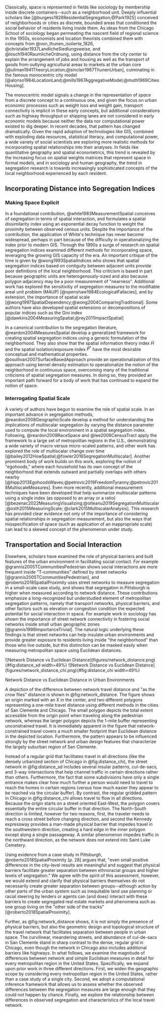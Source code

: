 
Classically, space is represented in fields like sociology by membership inside discrete
containers--such as a neighborhood unit. Deeply influential scholars like
[@burgess1928ResidentialSegregation;@Park1925] conceived of neighborhoods or cities as discrete,
bounded areas that conditioned the social behavior of residents living inside them. As ideas from
the Chicago School of sociology began permeating the nascent field of regional science in the 1950s,
economists and location theorists combined them with concepts from @von_thunen_isolierte_1826,
@christaller1937LandlicheSiedlungsweise, and @losch1940RaumlicheOrdnung, using distance
from the city center to explain the arrangement of jobs and housing as well as the transport of
goods from outlying agricultural areas to markets at the urban core
[@ullman1941TheoryLocation;@sinclair1967ThunenUrban], culminating in the famous monocentric city
model [@alonso1964LocationLand;@mills1967AggregativeModel;@muth1969CitiesHousing]. 

The monocentric model signals a change in the representation of *space* from a discrete concept to a
continuous one, and given the focus on urban economic processes such as weight loss and weight gain,
transport connectivity is implicit in these early concepts, but additional considerations such as
highway throughput or shipping lanes are not considered in early economic models because neither the
data nor computational power existed to dig deeper. In recent decades, that pattern has changed
dramatically. Given the rapid adoption of technologies like GIS, combined with exploding data
resources, statistical literacy, and computational power, a wide variety of social scientists are
exploring more realistic methods for incorporating spatial relationships into their analyses. In
fields like quantitative geography and spatial econometrics, this trend is revealed by the
increasing focus on spatial weights matrices that represent space in formal models, and in sociology
and human geography, the trend in segregation research is towards increasingly sophisticated concepts of the
local neighborhood experienced by each resident.

## Incorporating Distance into Segregation Indices

### Making Space Explicit

In a foundational contribution, @white1983MeasurementSpatial conceives of segregation in terms of spatial
interaction, and formulates a spatial dissimilarity index using an exponential decay function to
weight the proximity between observed census units. Despite the importance of the contribution, the
application of White's technique has never become widespread, perhaps in part because of the
difficulty in operationalizing the index prior to modern GIS. Through the 1990s a surge of research
on spatial segregation indices examined different methods for incorporating space, leveraging the
growing GIS capacity of the era. An important critique of the time is given by
@wong1993SpatialIndices who shows that spatial segregation indices based on contiguity between
adjacent units provide poor definitions of the local neighborhood. This criticism is based in part
because geographic units are heterogenously-sized and also because polygon adjacency may be a poor
measurement of "nearness". Additional work has explored the sensitivitiy of segregation measures to
the modifiable areal unit problem (MAUP) [@openshaw1984EcologicalFallacies], and by extension, the
importance of spatial scale [@wong1997SpatialDependency;@wong2004ComparingTraditional]. Some authors
have also developed spatial extensions or decompositions of popular indices such as the Gini index
[@dawkins2004MeasuringSpatial;@rey2011ImpactSpatial]

In a canonical contribution to the segregation literature, @reardon2004MeasuresSpatial develop a
generalized framework for creating spatial segregation indices using a generic formulation of the
neighborhood. They also show that the spatial information theory index $\tilde{H}$ and the spatial
isolation/exposure index $\tilde{P}^\ast$ have the most desirable conceptual and mathematical
properties. @osullivan2007SurfaceBasedApproach provide an operationalization of this approach using
kernel density estimation to operationalize the notion of the neighborhood in continuous space,
overcoming many of the traditional criticisms of spatial segregation measures. In doing so, they
provided an important path forward for a body of work that has continued to expand the
notion of space.

### Interrogating Spatial Scale

 A variety of authors have begun to examine the role of spatial scale. In an important advance in
 segregation methods, @reardon2008GeographicScale develop a method for understanding the
 implications of multiscalar segregation by varying the distance parameter used to compute the local
 environment in a spatial segregation index. Following, @reardon2009RaceSpace and
 @lee2008CensusTract apply the framework to a large set of metropolitan regions in the U.S.,
 demonstrating a wide variety of macro versus micro-scaled patterns, and other work has explored the
 role of multiscalar change over time [@bailey2012HowSpatial;@fowler2016SegregationMultiscalar].
 Another prominent body of work builds on this work, exploring the notion of "egohoods," where each
 household has its own concept of the neighborhood that extends outward and partially overlaps with
 others nearby
 [@hipp2013EgohoodsWaves;@petrovic2019FreedomTyranny;@petrovic2018MultiscaleMeasures]. Even more
 recently, additional measurement techniques have been developed that help summarize multiscalar
 patterns using a single index (as opposed to an array or a ratio)
 [@bezenac2022MeasuringVisualizing;@olteanu2019SegregationMultiscalar;@osth2015MeasuringScale; @clark2015MultiscalarAnalysis].
 This research has provided clear evidence not only of the importance of considering
 spatial relationships in segregation measurement, but also the ways that misspecification of space
 (such as application of an inappropriate scale) can lead to a skewed concept of the phenomenon
 under study.

## Transportation and Social Interaction

Elsewhere, scholars have examined the role of physical barriers and built features of the urban
environment in facilitating social contact. For example @grannis2005TCommunitiesPedestrian shows
social interactions are more frequent inside "T-communities" defined by street networks
[@grannis2005TCommunitiesPedestrian], and @roberto2018SpatialProximity uses street networks to
measure segregation in a small-scale case study, and shows that segregation in Pittsburgh is higher
when measured according to network distance. These contributions emphasize a long-recognized but
understudied element of metropolitan segregation patterns, namely that transport networks, physical
barriers, and other factors such as elevation or congestion condition the expected potential for social
interaction in space. For example work in sociology has shown the importance of street network
connectivity in fostering social networks inside small urban geographic zones
[@grannis1998ImportanceTrivial]. The natural logic underlying these findings is that street networks
can help insulate urban environments and provide greater exposure to residents living inside "the
neighborhood" than those who live outside, but this distinction can be masked easily when measuring
metropolitan space using Euclidean distances.

<div id='fig:network_distance'>
![Network Distance vs Euclidean Distance](figures/network_distance.png){#fig:distance_sd width=49%}
![Network Distance vs Euclidean Distance](figures/network_distance_chi.png){#fig:distance_chi width=49%}

Network Distance vs Euclidean Distance in Urban Environments
</div>

A depiction of the difference between network travel distance and "as the crow flies" distance is
shown in @fig:network_distance. The figure shows an origin marked with an X in the center, and two
different polygons representing a one-mile travel distance using different
methods in the cities of San Clemente and Chicago. The small
polygon depicts the total extent accessible from the origin point when traveling along the
pedestrian network, whereas the larger polygon depicts the 1-mile buffer representing unconstrained
travel. It is immediately apparent in the figure that network-constrained travel covers a much
smaller footprint than Euclidean distance in the depicted location. Furthermore, the pattern appears
to be influenced strongly by the street network and urban design features that characterize the
largely suburban region of San Clemente.

Instead of a regular grid that facilitates travel in all directions (like the densely urbanized
section of Chicago in @fig:distance_chi), the street network in @fig:distance_sd includes several
insular patterns, cul-de-sacs, and 3-way intersections that help channel traffic in certain
directions rather than others. Furthermore, the fact that some subdivisions have only a single
entrance makes clear how much further a person would need to travel to reach the homes in certain
regions (versus how much easier they appear to be reached via the circular buffer). By contrast, the
regular gridded pattern in Chicago in @fig:distance_chi allows travel to flow in all directions.
Because the origin starts on a street oriented East-West, the polygon covers essentially the entire
circular buffer in that direction. The North-South direction is limited, however for two reasons,
first, the traveler needs to reach a cross street before changing direction, and second the Kennedy
expressway provides a man-made physical barrier that impedes travel in the southwestern direction,
creating a hard edge in the inner polygon except along a single passageway. A similar phenomenon
impedes traffic in the northward direction, as the network does not extend into Saint Luke Cemetery.

Using evidence from a case study in Pittsburgh, @roberto2018SpatialProximity [p. 28] argues that,
"even small positive differences in the city-level results are meaningful and suggest that physical
barriers facilitate greater separation between ethnoracial groups and higher levels of segregation."
We agree with the spirit of this assessment, however, we would extend and clarify that physical
barriers themselves do not necessarily create greater separation between groups--although action by
other parts of the urban system such as inequitable land use planning or racial steering by lenders
or agents can (and does) interact with these barriers to create segregated real estate markets and
phenomena such as one group living on the "other side of the tracks"
[@roberto2018SpatialProximity]. 

Further, as @fig:network_distance shows, it is not simply the presence of physical barriers, but
also the geometric design and topological structure of the travel network that facilitates
separation between people in urban space. The curvilinear, meandering streets, and abundance of
cul-de-sacs in San Clemente stand in sharp contrast to the dense, regular grid in Chicago, even
though the network in Chicago also includes additional barriers like highways. In what follows, we
examine the magnitude of differences between network and simple Euclidean measures in detail for
every metropolitan region in the United States. Specifically, we expand upon prior work in three
different directions. First, we widen the geographic scope by considering every metropolitan region
in the United States, rather than a case study of a single city. Second, we adopt a computational
inference framework that allows us to assess whether the observed differences between the
segregation measures are large enough that they could not happen by chance. Finally, we explore the
relationship between differences in observed segregation and characteristics of the local travel
network.

